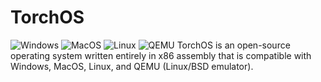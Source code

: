 # TorchOS

![Windows](https://github.com/Rohan-Bharatia/TorchOS/actions/workflows/build-windows.yml/badge.svg)
![MacOS](https://github.com/Rohan-Bharatia/TorchOS/actions/workflows/build-macos.yml/badge.svg)
![Linux](https://github.com/Rohan-Bharatia/TorchOS/actions/workflows/build-linux.yml/badge.svg)
![QEMU](https://github.com/Rohan-Bharatia/TorchOS/actions/workflows/build-qemu.yml/badge.svg)
TorchOS is an open-source operating system written entirely in x86 assembly that is compatible with Windows, MacOS, Linux, and QEMU (Linux/BSD emulator).
